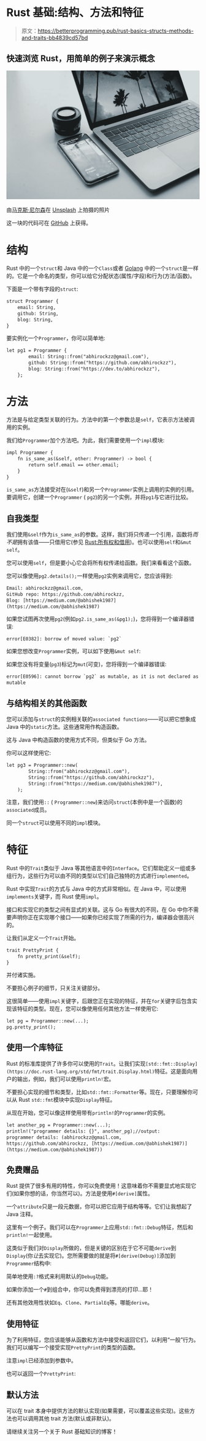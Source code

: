 # Rust 基础:结构、方法和特征

> 原文：<https://betterprogramming.pub/rust-basics-structs-methods-and-traits-bb4839cd57bd>

## 快速浏览 Rust，用简单的例子来演示概念

![](img/63bc162f8396bd8589c33a84dec14aac.png)

由[马克斯·尼尔森](https://unsplash.com/@maxcodes?utm_source=unsplash&utm_medium=referral&utm_content=creditCopyText)在 [Unsplash](https://unsplash.com/s/photos/how?utm_source=unsplash&utm_medium=referral&utm_content=creditCopyText) 上拍摄的照片

这一块的代码可在 [GitHub](https://github.com/abhirockzz/learning-rust) 上获得。

# 结构

Rust 中的一个`struct`和 Java 中的一个`Class`或者 [Golang](https://golang.org/) 中的一个`struct`是一样的。它是一个命名的类型，你可以给它分配状态(属性/字段)和行为(方法/函数)。

下面是一个带有字段的`struct`:

```
struct Programmer {
    email: String,
    github: String,
    blog: String,
}
```

要实例化一个`Programmer`，你可以简单地:

```
let pg1 = Programmer {
        email: String::from("abhirockzz@gmail.com"),
        github: String::from("https://github.com/abhirockzz"),
        blog: String::from("https://dev.to/abhirockzz"),
    };
```

# 方法

方法是与给定类型关联的行为。方法中的第一个参数总是`self`，它表示方法被调用的实例。

我们给`Programmer`加个方法吧。为此，我们需要使用一个`impl`模块:

```
impl Programmer {
    fn is_same_as(&self, other: Programmer) -> bool {
        return self.email == other.email;
    }
}
```

`is_same_as`方法接受对在(`&self`)和另一个`Programmer`实例上调用的实例的引用。要调用它，创建一个`Programmer` ( `pg2`)的另一个实例，并将`pg1`与它进行比较。

## 自我类型

我们使用`&self`作为`is_same_as`的参数。这样，我们将只传递一个引用，函数将*而不是*拥有该值——只借用它(参见 [Rust:所有权和借用](https://medium.com/better-programming/rust-ownership-and-borrowing-9cf7f081ade0))。也可以使用`self`和`&mut self`。

您可以使用`self`，但是要小心它会将所有权传递给函数。我们来看看这个函数。

您可以像使用`pg2.details();`一样使用`pg2`实例来调用它，您应该得到:

```
Email: abhirockzz@gmail.com,
GitHub repo: https://github.com/abhirockzz,
Blog: [https://medium.com/@abhishek1987](https://medium.com/@abhishek1987)
```

如果您试图再次使用`pg2`(例如`pg2.is_same_as(&pg1);`)，您将得到一个编译器错误:

```
error[E0382]: borrow of moved value: `pg2`
```

如果您想改变`Programmer`实例，可以如下使用`&mut self`:

如果您没有将变量(`pg3`)标记为`mut`(可变)，您将得到一个编译器错误:

```
error[E0596]: cannot borrow `pg2` as mutable, as it is not declared as mutable
```

## 与结构相关的其他函数

您可以添加与`struct`的实例相关联的`associated functions`——可以把它想象成 Java 中的`static`方法。这些通常用作构造函数。

这与 Java 中构造函数的使用方式不同，但类似于 Go 方法。

你可以这样使用它:

```
let pg3 = Programmer::new(
        String::from("abhirockzz@gmail.com"),
        String::from("https://github.com/abhirockzz"),
        String::from("https://medium.com/@abhishek1987"),
    );
```

注意，我们使用`::` ( `Programmer::new`)来访问`struct`(本例中是一个函数)的`associated`成员。

同一个`struct`可以使用不同的`impl`模块。

# 特征

Rust 中的`Trait`类似于 Java 等其他语言中的`Interface`。它们帮助定义一组或多组行为，这些行为可以由不同的类型以它们自己独特的方式进行`implemented`。

Rust 中实现`Trait`的方式与 Java 中的方式非常相似。在 Java 中，可以使用`implements`关键字，而 Rust 使用`impl`。

接口和实现它的类型之间有显式的关联。这与 Go 有很大的不同，在 Go 中你不需要声明你正在实现哪个接口——如果你已经实现了所需的行为，编译器会很高兴的。

让我们从定义一个`Trait`开始。

```
trait PrettyPrint {
    fn pretty_print(&self);
}
```

并付诸实施。

不要担心例子的细节，只关注关键部分。

这很简单——使用`impl`关键字，后跟您正在实现的特征，并在`for`关键字后包含实现该特征的类型。现在，您可以像使用任何其他方法一样使用它:

```
let pg = Programmer::new(...);
pg.pretty_print();
```

## 使用一个库特征

Rust 的标准库提供了许多你可以使用的`Trait`。让我们实现`[std::fmt::Display](https://doc.rust-lang.org/std/fmt/trait.Display.html)`特征。这是面向用户的输出，例如，我们可以使用`println!`宏。

不要担心实现的细节和类型，比如`std::fmt::Formatter`等。现在，只要理解你可以从 Rust `std::fmt`模块中实现`Display`特征。

从现在开始，您可以像这样使用带有`println!`的`Programmer`的实例。

```
let another_pg = Programmer::new(...);
println!("programmer details: {}", another_pg);//output:
programmer details: (abhirockzz@gmail.com, https://github.com/abhirockzz, [https://medium.com/@abhishek1987)](https://medium.com/@abhishek1987))
```

## 免费赠品

Rust 提供了很多有用的特性，你可以免费使用！这意味着你不需要显式地实现它们(如果你想的话，你当然可以)。方法是使用`#[derive]`属性。

一个`attribute`只是一段元数据，你可以把它应用于结构等等。它们让我想起了 Java 注释。

这里有一个例子。我们可以在`Programmer`上应用`std::fmt::Debug`特征，然后和`println!`一起使用。

这类似于我们对`Display`所做的，但是关键的区别在于它不可能`derive`到`Display`(你*让*去实现它)。您所需要做的就是将`#[derive(Debug)]`添加到`Programmer`结构中:

简单地使用`:?`格式来利用默认的`Debug`功能。

如果你添加一个`#`到组合中，你可以免费得到漂亮的打印…耶！

还有其他效用性状如`Eq`、`Clone`、`PartialEq`等。哪能`derive`。

## 使用特征

为了利用特征，您应该能够从函数和方法中接受和返回它们，以利用“一般”行为。我们可以编写一个接受实现`PrettyPrint`的类型的函数。

注意`impl`已经添加到参数中。

也可以返回一个`PrettyPrint`:

## **默认方法**

可以在 trait 本身中提供方法的默认实现(如果需要，可以覆盖这些实现)。这些方法也可以调用其他 trait 方法(默认或非默认)。

请继续关注另一个关于 Rust 基础知识的博客！